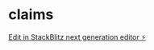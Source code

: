 # claims

[Edit in StackBlitz next generation editor ⚡️](https://stackblitz.com/~/github.com/cujumbu/claims)